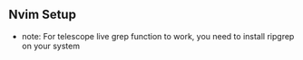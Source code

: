 ## Nvim Setup

- note: For telescope live grep function to work, you need to install ripgrep on your system
